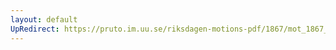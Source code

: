 ```yaml
---
layout: default
UpRedirect: https://pruto.im.uu.se/riksdagen-motions-pdf/1867/mot_1867__fk__58.pdf
---
```

